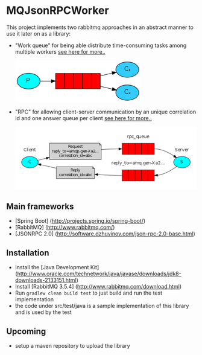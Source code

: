# MQJsonRPCWorker

This project implements two rabbitmq approaches in an abstract manner to use it later on as a library:

* "Work queue" for being able distribute time-consuming tasks among multiple workers [see here for more..](http://www.rabbitmq.com/tutorials/tutorial-two-java.html)

  ![RabbitMQ-Work queue](/images/rabbitmq-worker.png)
* "RPC" for allowing client-server communication by an unique correlation id and one answer queue per client [see here for more..](http://www.rabbitmq.com/tutorials/tutorial-six-java.html)

  ![RabbitMQ-RPC](/images/rabbitmq-rpc.png)

## Main frameworks
* [Spring Boot] (http://projects.spring.io/spring-boot/)
* [RabbitMQ] (http://www.rabbitmq.com/)
* [JSONRPC 2.0] (http://software.dzhuvinov.com/json-rpc-2.0-base.html)

## Installation
* Install the [Java Development Kit] (http://www.oracle.com/technetwork/java/javase/downloads/jdk8-downloads-2133151.html)
* Install [RabbitMQ 3.5.4] (http://www.rabbitmq.com/download.html)
* Run `gradlew clean build test` to just build and run the test implementation
* the code under src/test/java is a sample implementation of this library and is used by the test

## Upcoming
* setup a maven repository to upload the library